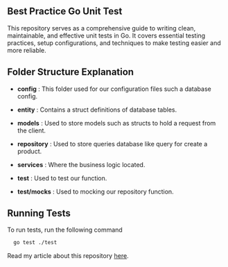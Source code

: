 

## Best Practice Go Unit Test

This repository serves as a comprehensive guide to writing clean, maintainable, and effective unit tests in Go. It covers essential testing practices, setup configurations, and techniques to make testing easier and more reliable.


## Folder Structure Explanation
- **config** : This folder used for our configuration files such a database config.

- **entity** : Contains a struct definitions of database tables.

- **models** : Used to store models such as structs to hold a request from the client.

- **repository** : Used to store queries database like query for create a product.

- **services** : Where the business logic located.

- **test** : Used to test our function.

- **test/mocks** : Used to mocking our repository function.




## Running Tests

To run tests, run the following command

```bash
  go test ./test
```


Read my article about this repository [here](https://medium.com/@danarcahyadi21/unit-test-in-go-best-practices-for-easier-testing-79d194fe9a54).